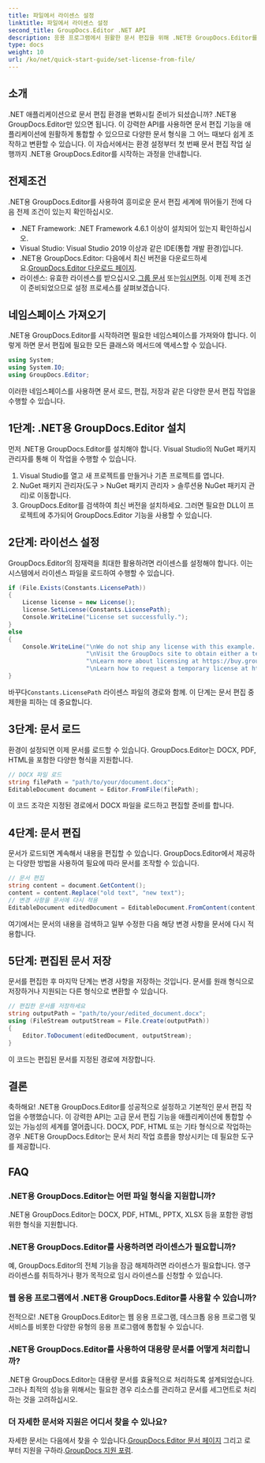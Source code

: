 ```yaml
---
title: 파일에서 라이센스 설정
linktitle: 파일에서 라이센스 설정
second_title: GroupDocs.Editor .NET API
description: 응용 프로그램에서 원활한 문서 편집을 위해 .NET용 GroupDocs.Editor를 사용하는 방법을 알아보세요. 단계별 가이드, 팁, FAQ가 포함되어 있습니다.
type: docs
weight: 10
url: /ko/net/quick-start-guide/set-license-from-file/
---
```

## 소개
.NET 애플리케이션으로 문서 편집 환경을 변화시킬 준비가 되셨습니까? .NET용 GroupDocs.Editor만 있으면 됩니다. 이 강력한 API를 사용하면 문서 편집 기능을 애플리케이션에 원활하게 통합할 수 있으므로 다양한 문서 형식을 그 어느 때보다 쉽게 조작하고 변환할 수 있습니다. 이 자습서에서는 환경 설정부터 첫 번째 문서 편집 작업 실행까지 .NET용 GroupDocs.Editor를 시작하는 과정을 안내합니다.
## 전제조건
.NET용 GroupDocs.Editor를 사용하여 흥미로운 문서 편집 세계에 뛰어들기 전에 다음 전제 조건이 있는지 확인하십시오.
- .NET Framework: .NET Framework 4.6.1 이상이 설치되어 있는지 확인하십시오.
- Visual Studio: Visual Studio 2019 이상과 같은 IDE(통합 개발 환경)입니다.
-  .NET용 GroupDocs.Editor: 다음에서 최신 버전을 다운로드하세요.[GroupDocs.Editor 다운로드 페이지](https://releases.groupdocs.com/editor/net/).
-  라이센스: 유효한 라이센스를 받으십시오.[그룹 문서](https://purchase.groupdocs.com/buy) 또는[임시면허](https://purchase.groupdocs.com/temporary-license/).
이제 전제 조건이 준비되었으므로 설정 프로세스를 살펴보겠습니다.
## 네임스페이스 가져오기
.NET용 GroupDocs.Editor를 시작하려면 필요한 네임스페이스를 가져와야 합니다. 이렇게 하면 문서 편집에 필요한 모든 클래스와 메서드에 액세스할 수 있습니다.
```csharp
using System;
using System.IO;
using GroupDocs.Editor;
```
이러한 네임스페이스를 사용하면 문서 로드, 편집, 저장과 같은 다양한 문서 편집 작업을 수행할 수 있습니다.
## 1단계: .NET용 GroupDocs.Editor 설치
먼저 .NET용 GroupDocs.Editor를 설치해야 합니다. Visual Studio의 NuGet 패키지 관리자를 통해 이 작업을 수행할 수 있습니다.
1. Visual Studio를 열고 새 프로젝트를 만들거나 기존 프로젝트를 엽니다.
2. NuGet 패키지 관리자(도구 > NuGet 패키지 관리자 > 솔루션용 NuGet 패키지 관리)로 이동합니다.
3. GroupDocs.Editor를 검색하여 최신 버전을 설치하세요.
그러면 필요한 DLL이 프로젝트에 추가되어 GroupDocs.Editor 기능을 사용할 수 있습니다.
## 2단계: 라이선스 설정
GroupDocs.Editor의 잠재력을 최대한 활용하려면 라이센스를 설정해야 합니다. 이는 시스템에서 라이센스 파일을 로드하여 수행할 수 있습니다.
```csharp
if (File.Exists(Constants.LicensePath))
{
    License license = new License();
    license.SetLicense(Constants.LicensePath);
    Console.WriteLine("License set successfully.");
}
else
{
    Console.WriteLine("\nWe do not ship any license with this example. " +
                      "\nVisit the GroupDocs site to obtain either a temporary or permanent license. " +
                      "\nLearn more about licensing at https://buy.groupdocs.com/faqs/licensing. " +
                      "\nLearn how to request a temporary license at https://buy.groupdocs.com/temporary-license.");
}
```
 바꾸다`Constants.LicensePath` 라이센스 파일의 경로와 함께. 이 단계는 문서 편집 중 제한을 피하는 데 중요합니다. 
## 3단계: 문서 로드
환경이 설정되면 이제 문서를 로드할 수 있습니다. GroupDocs.Editor는 DOCX, PDF, HTML을 포함한 다양한 형식을 지원합니다.
```csharp
// DOCX 파일 로드
string filePath = "path/to/your/document.docx";
EditableDocument document = Editor.FromFile(filePath);
```
이 코드 조각은 지정된 경로에서 DOCX 파일을 로드하고 편집할 준비를 합니다.
## 4단계: 문서 편집
문서가 로드되면 계속해서 내용을 편집할 수 있습니다. GroupDocs.Editor에서 제공하는 다양한 방법을 사용하여 필요에 따라 문서를 조작할 수 있습니다.
```csharp
// 문서 편집
string content = document.GetContent();
content = content.Replace("old text", "new text");
// 변경 사항을 문서에 다시 적용
EditableDocument editedDocument = EditableDocument.FromContent(content);
```
여기에서는 문서의 내용을 검색하고 일부 수정한 다음 해당 변경 사항을 문서에 다시 적용합니다.
## 5단계: 편집된 문서 저장
문서를 편집한 후 마지막 단계는 변경 사항을 저장하는 것입니다. 문서를 원래 형식으로 저장하거나 지원되는 다른 형식으로 변환할 수 있습니다.
```csharp
// 편집한 문서를 저장하세요
string outputPath = "path/to/your/edited_document.docx";
using (FileStream outputStream = File.Create(outputPath))
{
    Editor.ToDocument(editedDocument, outputStream);
}
```
이 코드는 편집된 문서를 지정된 경로에 저장합니다.
## 결론
축하해요! .NET용 GroupDocs.Editor를 성공적으로 설정하고 기본적인 문서 편집 작업을 수행했습니다. 이 강력한 API는 고급 문서 편집 기능을 애플리케이션에 통합할 수 있는 가능성의 세계를 열어줍니다. DOCX, PDF, HTML 또는 기타 형식으로 작업하는 경우 .NET용 GroupDocs.Editor는 문서 처리 작업 흐름을 향상시키는 데 필요한 도구를 제공합니다.
## FAQ
### .NET용 GroupDocs.Editor는 어떤 파일 형식을 지원합니까?
.NET용 GroupDocs.Editor는 DOCX, PDF, HTML, PPTX, XLSX 등을 포함한 광범위한 형식을 지원합니다.
### .NET용 GroupDocs.Editor를 사용하려면 라이센스가 필요합니까?
예, GroupDocs.Editor의 전체 기능을 잠금 해제하려면 라이센스가 필요합니다. 영구 라이센스를 취득하거나 평가 목적으로 임시 라이센스를 신청할 수 있습니다.
### 웹 응용 프로그램에서 .NET용 GroupDocs.Editor를 사용할 수 있습니까?
전적으로! .NET용 GroupDocs.Editor는 웹 응용 프로그램, 데스크톱 응용 프로그램 및 서비스를 비롯한 다양한 유형의 응용 프로그램에 통합될 수 있습니다.
### .NET용 GroupDocs.Editor를 사용하여 대용량 문서를 어떻게 처리합니까?
.NET용 GroupDocs.Editor는 대용량 문서를 효율적으로 처리하도록 설계되었습니다. 그러나 최적의 성능을 위해서는 필요한 경우 리소스를 관리하고 문서를 세그먼트로 처리하는 것을 고려하십시오.
### 더 자세한 문서와 지원은 어디서 찾을 수 있나요?
 자세한 문서는 다음에서 찾을 수 있습니다.[GroupDocs.Editor 문서 페이지](https://reference.groupdocs.com/editor/net/) 그리고 로부터 지원을 구하라.[GroupDocs 지원 포럼](https://forum.groupdocs.com/c/editor/20).